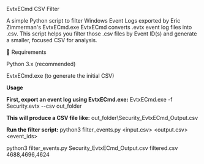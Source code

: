 EvtxECmd CSV Filter

A simple Python script to filter Windows Event Logs exported by Eric Zimmerman's EvtxECmd.exe
EvtxECmd converts .evtx event log files into .csv.
This script helps you filter those .csv files by Event ID(s) and generate a smaller, focused CSV for analysis.

🔧 Requirements

Python 3.x (recommended)

EvtxECmd.exe (to generate the initial CSV)

**Usage**

**First, export an event log using EvtxECmd.exe:**
EvtxECmd.exe -f Security.evtx --csv out_folder

**This will produce a CSV file like:**
out_folder\Security_EvtxECmd_Output.csv


**Run the filter script:**
python3 filter_events.py <input.csv> <output.csv> <event_ids>

python3 filter_events.py Security_EvtxECmd_Output.csv filtered.csv 4688,4696,4624

